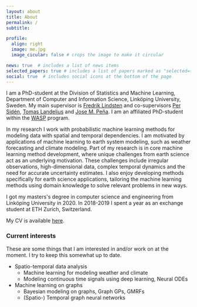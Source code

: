 ```yaml
---
layout: about
title: About
permalink: /
subtitle:

profile:
  align: right
  image: me.jpg
  image_cicular: false # crops the image to make it circular

news: true  # includes a list of news items
selected_papers: true # includes a list of papers marked as "selected={true}"
social: true  # includes social icons at the bottom of the page
---
```


I am a PhD-student at the Division of Statistics and Machine Learning, Department of Computer and Information Science, Linköping University, Sweden.
My main supervisor is [Fredrik Lindsten](https://lindsten.netlify.app/) and co-supervisors [Per Sidén](https://scholar.google.se/citations?user=0UomzRIAAAAJ), [Tomas Landelius](https://www.smhi.se/en/research/research-departments/meteorology/tomas-landelius-1.4817) and [Jose M. Peña](https://www.ida.liu.se/~jospe50/).
I am an affiliated PhD-student within the [WASP](https://wasp-sweden.org/) program.

In my research I work with probabilistic machine learning methods for modeling data with spatial and temporal dependencies.
I am motivated by applications of machine learning to earth system modeling, such as weather forecasting and climate modeling.
Part of my research is in core machine learning method development, where unique challenges from earth science act as an underlying motivation.
These challenges include irregular observations, high-dimensional data, complex temporal dynamics and the need for accurate uncertainty estimates.
I also enjoy developing methods specifically for earth science applications, tailoring the machine learning methods using domain knowledge to solve relevant problems in new ways.

I got my masters's degree in computer science and engineering from Linköping University in 2020.
In 2018-2019 I spent a year as an exchange student at ETH Zurich, Switzerland.
<!--I grew up in Lindesberg, Sweden and currently live in Linköping.
I am an avid Linux user and a believer in free and open source software. Openness of ideas, culture and research is very important to me. -->

My CV is available [here](https://raw.githubusercontent.com/joeloskarsson/CV/master/docs/CV.pdf).

### Current interests
These are some things that I am interested in and/or work on at the moment. I try to keep this somewhat up to date.

* Spatio-temporal data analysis
  * Machine learning for modeling weather and climate
  * Modeling continuous time signals using deep learning, Neural ODEs
* Machine learning on graphs
  * Bayesian modeling on graphs, Graph GPs, GMRFs
  * (Spatio-) Temporal graph neural networks

